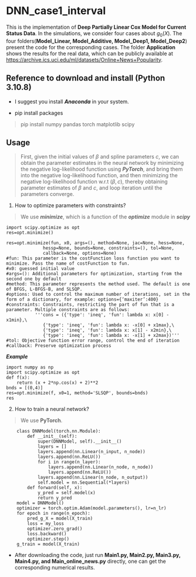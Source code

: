 # DNN_case1_interval

This is the implementation of **Deep Partially Linear Cox Model for Current Status Data**. In the simulations, we consider four cases about $g_0(X)$. The four folders(**Model_Linear, Model_Additive, Model_Deep1, Model_Deep2**) present the code for the corresponding cases. The folder **Application** shows the results for the real data, which can be publicly available at https://archive.ics.uci.edu/ml/datasets/Online+News+Popularity.

## Reference to download and install (Python 3.10.8)
+ I suggest you install ***Anaconda*** in your system.


+ pip install packages

> pip install numpy pandas torch matplotlib scipy


## Usage
> First, given the initial values of $\beta$ and spline parameters $c$, we can obtain the parameter estimates in the neural network by minimizing the negative log-likelihood function using ***PyTorch***, and bring them into the negative log-likelihood function, and then minimizing the negative log-likelihood function w.r.t $(\beta, c)$, thereby obtaining parameter estimates of $\beta$ and $c$, and loop iteration until the parameters converge.

1. How to optimize parameters with constraints?
> We use ***minimize***, which is a function of the ***optimize*** module in ***scipy***

```
import scipy.optimize as opt
res=opt.minimize()

res=opt.minimize(fun, x0, args=(), method=None, jac=None, hess=None,
              hessp=None, bounds=None, constraints=(), tol=None,
              callback=None, options=None)
#fun: This parameter is the costFunction loss function you want to minimize. Pass the name of costFunction to fun.
#x0: guessed initial value
#args=(): Additional parameters for optimization, starting from the second one by default
#method: This parameter represents the method used. The default is one of BFGS, L-BFGS-B, and SLSQP.
#options: Used to control the maximum number of iterations, set in the form of a dictionary, for example: options={‘maxiter’:400}
#constraints: Constraints, restricting the part of fun that is a parameter. Multiple constraints are as follows:
           '''cons = ({'type': 'ineq', 'fun': lambda x: x[0] - x1min},\
              {'type': 'ineq', 'fun': lambda x: -x[0] + x1max},\
              {'type': 'ineq', 'fun': lambda x: x[1] - x2min},\
              {'type': 'ineq', 'fun': lambda x: -x[1] + x2max})'''
#tol: Objective function error range, control the end of iteration
#callback: Preserve optimization process
```

***Example***

```
import numpy as np
import scipy.optimize as opt
def f(x):
    return (x + 2*np.cos(x) + 2)**2
bnds = [(0,4)]
res=opt.minimize(f, x0=1, method='SLSQP', bounds=bnds)
res
```

2. How to train a neural network?
> We use **PyTorch**.

```
    class DNNModel(torch.nn.Module):
        def __init__(self):
            super(DNNModel, self).__init__()
            layers = []
            layers.append(nn.Linear(n_input, n_node))
            layers.append(nn.ReLU())
            for i in range(n_layer):
                layers.append(nn.Linear(n_node, n_node))
                layers.append(nn.ReLU())
            layers.append(nn.Linear(n_node, n_output))
            self.model = nn.Sequential(*layers)
        def forward(self, x):
            y_pred = self.model(x)
            return y_pred
    model = DNNModel()
    optimizer = torch.optim.Adam(model.parameters(), lr=n_lr)
    for epoch in range(n_epoch):
        pred_g_X = model(X_train)
        loss = my_loss
        optimizer.zero_grad()
        loss.backward()
        optimizer.step()
    g_train = model(X_train)
```


+ After downloading the code, just run **Main1.py, Main2.py, Main3.py, Main4.py, and Main_online_news.py** directly, one can get the corresponding numerical results.

